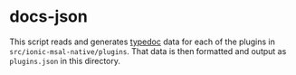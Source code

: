 # docs-json

This script reads and generates [typedoc](https://github.com/TypeStrong/typedoc) data for each of the plugins in `src/ionic-msal-native/plugins`. That data is then formatted and output as `plugins.json` in this directory.
